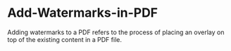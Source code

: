 # Add-Watermarks-in-PDF
Adding watermarks to a PDF refers to the process of placing an overlay on top of the existing content in a PDF file.
